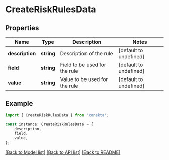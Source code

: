 # CreateRiskRulesData


## Properties

Name | Type | Description | Notes
------------ | ------------- | ------------- | -------------
**description** | **string** | Description of the rule | [default to undefined]
**field** | **string** | Field to be used for the rule | [default to undefined]
**value** | **string** | Value to be used for the rule | [default to undefined]

## Example

```typescript
import { CreateRiskRulesData } from 'conekta';

const instance: CreateRiskRulesData = {
    description,
    field,
    value,
};
```

[[Back to Model list]](../README.md#documentation-for-models) [[Back to API list]](../README.md#documentation-for-api-endpoints) [[Back to README]](../README.md)
